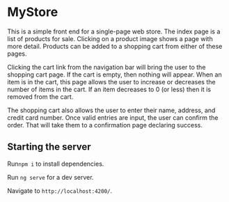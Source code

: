 # MyStore

This is a simple front end for a single-page web store.  The index page is a list of products for sale.  Clicking on a product image shows a page with more detail.  Products can be added to a shopping cart from either of these pages.

Clicking the cart link from the navigation bar will bring the user to the shopping cart page.  If the cart is empty, then nothing will appear.  When an item is in the cart, this page allows the user to increase or decreases the number of items in the cart.  If an item decreases to 0 (or less) then it is removed from the cart.

The shopping cart also allows the user to enter their name, address, and credit card number.  Once valid entries are input, the user can confirm the order.  That will take them to a confirmation page declaring success.

## Starting the server

Run`npm i` to install dependencies.

Run `ng serve` for a dev server. 

Navigate to `http://localhost:4200/`. 